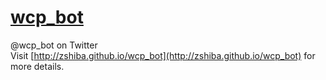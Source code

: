 [wcp_bot](http://zshiba.github.io/wcp_bot)
=========================================
@wcp_bot on Twitter  
Visit [http://zshiba.github.io/wcp_bot](http://zshiba.github.io/wcp_bot) for more details.
